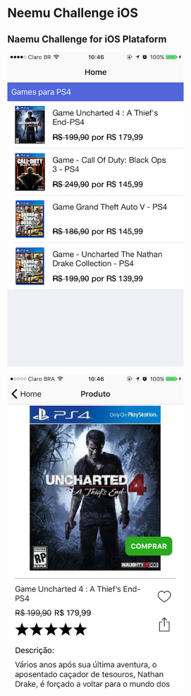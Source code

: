 # Neemu Challenge iOS

## Naemu Challenge for iOS Plataform

![Home](./preview_home.PNG)

![Product](./preview_product.PNG)
